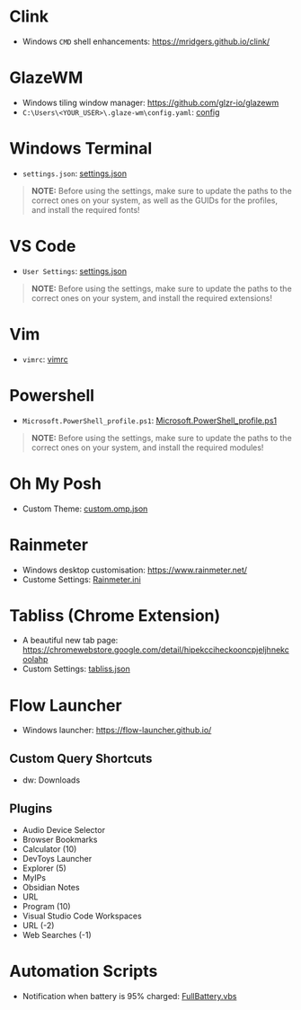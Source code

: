 # Clink
- Windows `CMD` shell enhancements: https://mridgers.github.io/clink/

# GlazeWM
- Windows tiling window manager: https://github.com/glzr-io/glazewm
- `C:\Users\<YOUR_USER>\.glaze-wm\config.yaml`: [config](glaze_config.yaml)

# Windows Terminal
- `settings.json`: [settings.json](wt_terminal_settings.json)
> **NOTE:** Before using the settings, make sure to update the paths to the correct ones on your system, as well as the GUIDs for the profiles, and install the required fonts!

# VS Code
- `User Settings`: [settings.json](vs_code_settings.json)
> **NOTE:** Before using the settings, make sure to update the paths to the correct ones on your system, and install the required extensions!

# Vim
- `vimrc`: [vimrc](.vimrc)

# Powershell
-  `Microsoft.PowerShell_profile.ps1`: [Microsoft.PowerShell_profile.ps1](Microsoft.PowerShell_profile.ps1)
> **NOTE:** Before using the settings, make sure to update the paths to the correct ones on your system, and install the required modules!

# Oh My Posh
- Custom Theme: [custom.omp.json](custom.omp.json)

# Rainmeter
- Windows desktop customisation: https://www.rainmeter.net/
- Custome Settings: [Rainmeter.ini](Rainmeter.ini)

# Tabliss (Chrome Extension)
- A beautiful new tab page: https://chromewebstore.google.com/detail/hipekcciheckooncpjeljhnekcoolahp
- Custom Settings: [tabliss.json](tabliss.json)


# Flow Launcher 
- Windows launcher: https://flow-launcher.github.io/
## Custom Query Shortcuts
- dw: Downloads

## Plugins
- Audio Device Selector
- Browser Bookmarks
- Calculator (10)
- DevToys Launcher
- Explorer (5)
- MyIPs
- Obsidian Notes
- URL
- Program (10)
- Visual Studio Code Workspaces
- URL (-2)
- Web Searches (-1)


# Automation Scripts
- Notification when battery is 95% charged: [FullBattery.vbs](FullBattery.vbs)